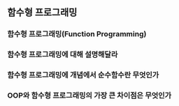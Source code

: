 ## 함수형 프로그래밍

### 함수형 프로그래밍(Function Programming)

### 함수형 프로그래밍에 대해 설명해달라

### 함수형 프로그래밍에 개념에서 순수함수란 무엇인가

### OOP와 함수형 프로그래밍의 가장 큰 차이점은 무엇인가
